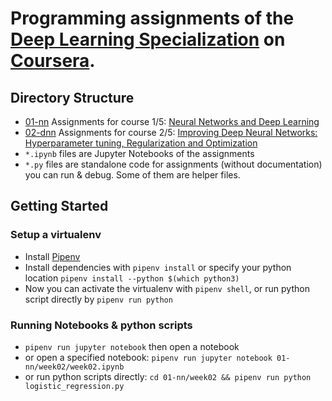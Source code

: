 # Programming assignments of the [Deep Learning Specialization] on [Coursera].

## Directory Structure

- [01-nn](01-nn) Assignments for course 1/5: [Neural Networks and Deep Learning]
- [02-dnn](02-dnn) Assignments for course 2/5: [Improving Deep Neural Networks: Hyperparameter tuning, Regularization and Optimization]
- `*.ipynb` files are Jupyter Notebooks of the assignments
- `*.py` files are standalone code for assignments (without documentation) you can run & debug. Some of them are helper files.

## Getting Started

### Setup a virtualenv

- Install [Pipenv]
- Install dependencies with `pipenv install` or specify your python location `pipenv install --python $(which python3)`
- Now you can activate the virtualenv with `pipenv shell`, or run python script directly by `pipenv run python`

### Running Notebooks & python scripts

- `pipenv run jupyter notebook` then open a notebook
- or open a specified notebook: `pipenv run jupyter notebook 01-nn/week02/week02.ipynb`
- or run python scripts directly: `cd 01-nn/week02 && pipenv run python logistic_regression.py`


[Coursera]: https://www.coursera.org/
[Deep Learning Specialization]: https://www.coursera.org/specializations/deep-learning
[Neural Networks and Deep Learning]: https://www.coursera.org/learn/neural-networks-deep-learning?specialization=deep-learning
[Improving Deep Neural Networks: Hyperparameter tuning, Regularization and Optimization]: https://www.coursera.org/learn/deep-neural-network/?specialization=deep-learning
[Pipenv]: https://pipenv.kennethreitz.org/
